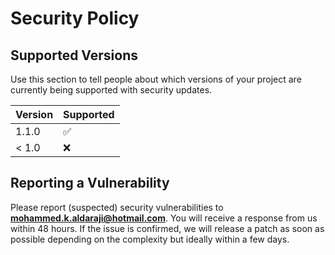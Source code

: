 # Security Policy

## Supported Versions

Use this section to tell people about which versions of your project are
currently being supported with security updates.

| Version | Supported          |
| ------- | ------------------ |
| 1.1.0   | :white_check_mark: |
| < 1.0   | :x:                |

## Reporting a Vulnerability

Please report (suspected) security vulnerabilities to
**mohammed.k.aldaraji@hotmail.com**. You will receive a response from
us within 48 hours. If the issue is confirmed, we will release a patch as soon
as possible depending on the complexity but ideally within a few days.
